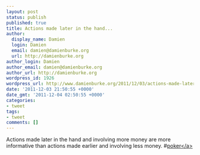 ```yaml
---
layout: post
status: publish
published: true
title: Actions made later in the hand...
author:
  display_name: Damien
  login: Damien
  email: damien@damienburke.org
  url: http://damienburke.org
author_login: Damien
author_email: damien@damienburke.org
author_url: http://damienburke.org
wordpress_id: 1926
wordpress_url: http://www.damienburke.org/2011/12/03/actions-made-later-in-the-hand/
date: '2011-12-03 21:50:55 +0000'
date_gmt: '2011-12-04 02:50:55 +0000'
categories:
- tweet
tags:
- tweet
comments: []
---
```

<p>Actions made later in the hand and involving more money are more informative than actions made earlier and involving less money. #<a href="http:&#47;&#47;search.twitter.com&#47;search?q=%23poker" class="aktt_hashtag">poker<&#47;a></p>
